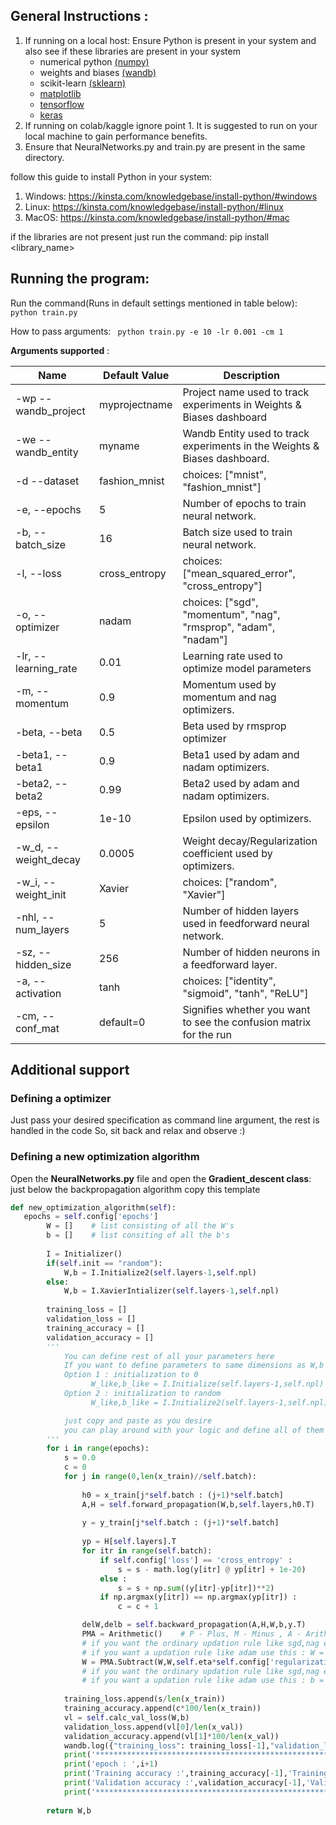 ## General Instructions :
1. If running on a local host: Ensure Python is present in your system and also see if these libraries are present in your system
   - numerical python [(numpy)](https://numpy.org/doc/stable/user/whatisnumpy.html)
   - weights and biases [(wandb)](https://docs.wandb.ai/?_gl=1*1lup0xs*_ga*NzgyNDk5ODQuMTcwNTU4MzMwNw..*_ga_JH1SJHJQXJ*MTcxMDY3NjQ2MS43Ny4xLjE3MTA2NzY0NjQuNTcuMC4w)
   - scikit-learn [(sklearn)](https://scikit-learn.org/stable/)
   - [matplotlib](https://matplotlib.org/)
   - [tensorflow](https://www.tensorflow.org/)
   - [keras](https://keras.io/guides/)
3. If running on colab/kaggle ignore point 1. It is suggested to run on your local machine to gain performance benefits.
4. Ensure that NeuralNetworks.py and train.py are present in the same directory.

follow this guide to install Python in your system:
1. Windows: https://kinsta.com/knowledgebase/install-python/#windows
2. Linux: https://kinsta.com/knowledgebase/install-python/#linux
3. MacOS: https://kinsta.com/knowledgebase/install-python/#mac

if the libraries are not present just run the command:
  pip install <library_name>

## Running the program:
Run the command(Runs in default settings mentioned in table below): 
``` python train.py ```

How to pass arguments:
``` python train.py -e 10 -lr 0.001 -cm 1```

**Arguments supported** :

| Name        | Default Value   | Description  |
| --------------------- |-------------| -----|
| -wp --wandb_project | myprojectname	| Project name used to track experiments in Weights & Biases dashboard |
| -we	--wandb_entity| myname | Wandb Entity used to track experiments in the Weights & Biases dashboard. |
| -d --dataset | fashion_mnist  |choices: ["mnist", "fashion_mnist"]|
|-e, --epochs|5|Number of epochs to train neural network.|
|-b, --batch_size|16|Batch size used to train neural network.|
|-l, --loss|cross_entropy|choices: ["mean_squared_error", "cross_entropy"]|
|-o, --optimizer	|nadam|choices: ["sgd", "momentum", "nag", "rmsprop", "adam", "nadam"]|
|-lr, --learning_rate|0.01|Learning rate used to optimize model parameters|
|-m, --momentum	|0.9|Momentum used by momentum and nag optimizers.|
|-beta, --beta	|0.5|Beta used by rmsprop optimizer|
|-beta1, --beta1|0.9|Beta1 used by adam and nadam optimizers.|
|-beta2, --beta2|0.99|Beta2 used by adam and nadam optimizers.|
|-eps, --epsilon|1e-10|Epsilon used by optimizers.|
|-w_d, --weight_decay|0.0005|	Weight decay/Regularization coefficient used by optimizers.|
|-w_i, --weight_init|Xavier|	choices: ["random", "Xavier"]|
|-nhl, --num_layers|5|Number of hidden layers used in feedforward neural network.|
|-sz, --hidden_size	|256|	Number of hidden neurons in a feedforward layer.|
|-a, --activation|tanh|	choices: ["identity", "sigmoid", "tanh", "ReLU"]|
|-cm, --conf_mat|default=0|Signifies whether you want to see the confusion matrix for the run|

## Additional support
### Defining a optimizer

Just pass your desired specification as command line argument, the rest is handled in the code
So, sit back and relax and observe :)

### Defining a new optimization algorithm
Open the **NeuralNetworks.py** file and open the **Gradient_descent class**:
just below the backpropagation algorithm copy this template
```python
def new_optimization_algorithm(self):
   epochs = self.config['epochs']
        W = []    # list consisting of all the W's
        b = []    # list consiting of all the b's
        
        I = Initializer()
        if(self.init == "random"):
            W,b = I.Initialize2(self.layers-1,self.npl)
        else:
            W,b = I.XavierIntializer(self.layers-1,self.npl)
        
        training_loss = []
        validation_loss = []
        training_accuracy = []
        validation_accuracy = []
        '''
            You can define rest of all your parameters here
            If you want to define parameters to same dimensions as W,b
            Option 1 : initialization to 0
                  W_like,b_like = I.Initialize(self.layers-1,self.npl)
            Option 2 : initialization to random
                  W_like,b_like = I.Initialize2(self.layers-1,self.npl)

            just copy and paste as you desire
            you can play around with your logic and define all of them accordingly
        '''
        for i in range(epochs):
            s = 0.0
            c = 0
            for j in range(0,len(x_train)//self.batch):
                
                h0 = x_train[j*self.batch : (j+1)*self.batch]
                A,H = self.forward_propagation(W,b,self.layers,h0.T)
                
                y = y_train[j*self.batch : (j+1)*self.batch]
                
                yp = H[self.layers].T
                for itr in range(self.batch):
                    if self.config['loss'] == 'cross_entropy' :
                        s = s - math.log(y[itr] @ yp[itr] + 1e-20)
                    else :
                        s = s + np.sum((y[itr]-yp[itr])**2)
                    if np.argmax(y[itr]) == np.argmax(yp[itr]) :
                        c = c + 1

                delW,delb = self.backward_propagation(A,H,W,b,y.T)
                PMA = Arithmetic()    # P - Plus, M - Minus , A - Arithmetic
                # if you want the ordinary updation rule like sgd,nag etc. :  W = PMA.Subtract(W,delW,self.eta)
                # if you want a updation rule like adam use this : W = PMA.AdamSubtract(W,mW_hat,vW_hat,eps,self.eta)
                W = PMA.Subtract(W,W,self.eta*self.config['regularization'])
                # if you want the ordinary updation rule like sgd,nag etc. : b = PMA.Subtract(b,delb,self.eta)
                # if you want a updation rule like adam use this : b = PMA.AdamSubtract(b,mb_hat,vb_hat,eps,self.eta)   
            
            training_loss.append(s/len(x_train))
            training_accuracy.append(c*100/len(x_train))
            vl = self.calc_val_loss(W,b)
            validation_loss.append(vl[0]/len(x_val))
            validation_accuracy.append(vl[1]*100/len(x_val))
            wandb.log({"training_loss": training_loss[-1],"validation_loss": validation_loss[-1],"training_accuracy":training_accuracy[-1],"validation_accuracy":validation_accuracy[-1],'epoch':i+1})
            print('******************************************************************************************')
            print('epoch : ',i+1)
            print('Training accuracy :',training_accuracy[-1],'Training Loss :',training_loss[-1]) 
            print('Validation accuracy :',validation_accuracy[-1],'Validation Loss :',validation_loss[-1])
            print('******************************************************************************************')
         
        return W,b
```

